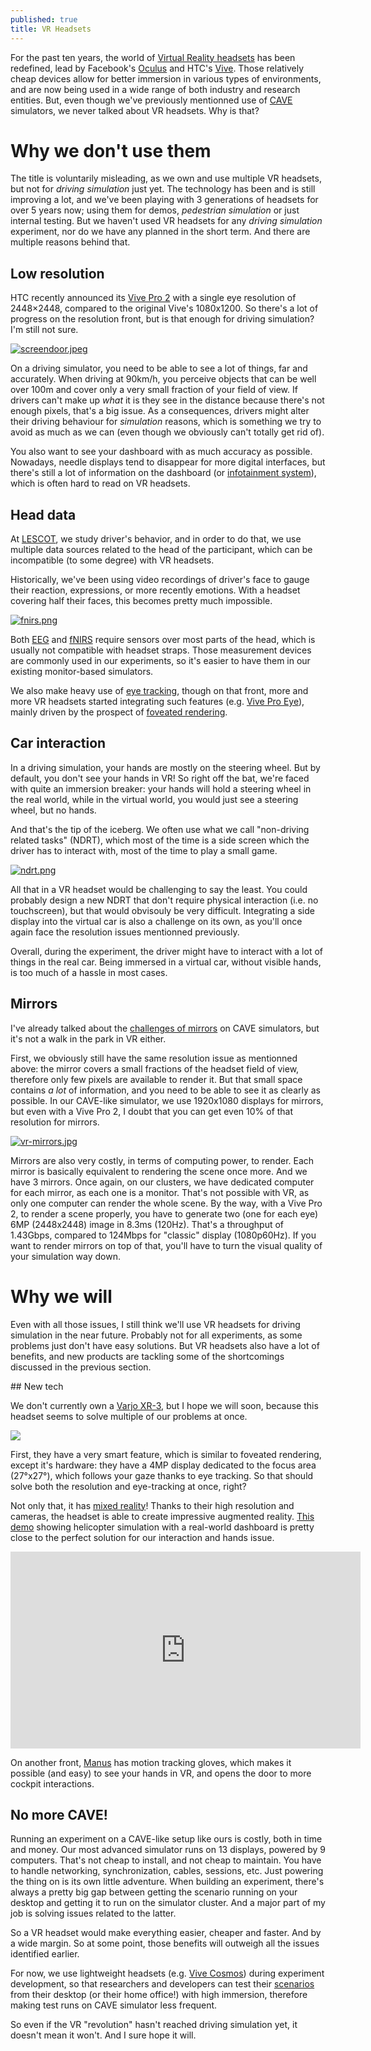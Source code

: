 ```yaml
---
published: true
title: VR Headsets
---
```

For the past ten years, the world of [Virtual Reality headsets](https://en.wikipedia.org/wiki/Virtual_reality_headset) has been redefined, lead by Facebook's [Oculus](https://www.oculus.com/) and HTC's [Vive](https://www.vive.com/). Those relatively cheap devices allow for better immersion in various types of environments, and are now being used in a wide range of both industry and research entities. But, even though we've previously mentionned use of [CAVE](/nDisplay) simulators, we never talked about VR headsets. Why is that?

# Why we don't use them

The title is voluntarily misleading, as we own and use multiple VR headsets, but not for *driving simulation* just yet. The technology has been and is still improving a lot, and we've been playing with 3 generations of headsets for over 5 years now; using them for demos, *pedestrian simulation* or just internal testing. But we haven't used VR headsets for any *driving simulation* experiment, nor do we have any planned in the short term. And there are multiple reasons behind that.

## Low resolution

HTC recently announced its [Vive Pro 2](https://www.roadtovr.com/htc-vive-pro-2-specs-price-release-date-announcement/) with a single eye resolution of 2448×2448, compared to the original Vive's 1080x1200. So there's a lot of progress on the resolution front, but is that enough for driving simulation? I'm still not sure.

[![screendoor.jpeg]({{site.baseurl}}/images/screendoor.jpeg)][0]

On a driving simulator, you need to be able to see a lot of things, far and accurately. When driving at 90km/h, you perceive objects that can be well over 100m and cover only a very small fraction of your field of view. If drivers can't make up *what* it is they see in the distance because there's not enough pixels, that's a big issue. As a consequences, drivers might alter their driving behaviour for *simulation* reasons, which is something we try to avoid as much as we can (even though we obviously can't totally get rid of).

You also want to see your dashboard with as much accuracy as possible. Nowadays, needle displays tend to disappear for more digital interfaces, but there's still a lot of information on the dashboard (or [infotainment system](https://en.wikipedia.org/wiki/In-car_entertainment)), which is often hard to read on VR headsets.

## Head data

At [LESCOT](https://lescot.univ-gustave-eiffel.fr/), we study driver's behavior, and in order to do that, we use multiple data sources related to the head of the participant, which can be incompatible (to some degree) with VR headsets.

Historically, we've been using video recordings of driver's face to gauge their reaction, expressions, or more recently emotions. With a headset covering half their faces, this becomes pretty much impossible.

[![fnirs.png]({{site.baseurl}}/images/fnirs.png)][1]

Both [EEG](https://en.wikipedia.org/wiki/Electroencephalography) and [fNIRS](https://en.wikipedia.org/wiki/Functional_near-infrared_spectroscopy) require sensors over most parts of the head, which is usually not compatible with headset straps. Those measurement devices are commonly used in our experiments, so it's easier to have them in our existing monitor-based simulators.

We also make heavy use of [eye tracking](https://en.wikipedia.org/wiki/Eye_tracking), though on that front, more and more VR headsets started integrating such features (e.g. [Vive Pro Eye](https://www.vive.com/eu/product/vive-pro-eye/overview/)), mainly driven by the prospect of [foveated rendering](https://en.wikipedia.org/wiki/Foveated_rendering).

## Car interaction

In a driving simulation, your hands are mostly on the steering wheel. But by default, you don't see your hands in VR! So right off the bat, we're faced with quite an immersion breaker: your hands will hold a steering wheel in the real world, while in the virtual world, you would just see a steering wheel, but no hands.

And that's the tip of the iceberg. We often use what we call "non-driving related tasks" (NDRT), which most of the time is a side screen which the driver has to interact with, most of the time to play a small game.

[![ndrt.png]({{site.baseurl}}/images/ndrt.png)][2]

All that in a VR headset would be challenging to say the least. You could probably design a new NDRT that don't require physical interaction (i.e. no touchscreen), but that would obvisouly be very difficult. Integrating a side display into the virtual car is also a challenge on its own, as you'll once again face the resolution issues mentionned previously.

Overall, during the experiment, the driver might have to interact with a lot of things in the real car. Being immersed in a virtual car, without visible hands, is too much of a hassle in most cases.

## Mirrors

I've already talked about the [challenges of mirrors](ndisplay/#mirrors) on CAVE simulators, but it's not a walk in the park in VR either.

First, we obviously still have the same resolution issue as mentionned above: the mirror covers a small fractions of the headset field of view, therefore only few pixels are available to render it. But that small space contains *a lot* of information, and you need to be able to see it as clearly as possible. In our CAVE-like simulator, we use 1920x1080 displays for mirrors, but even with a Vive Pro 2, I doubt that you can get even 10% of that resolution for mirrors.

[![vr-mirrors.jpg]({{site.baseurl}}/images/vr-mirrors.jpg)][3]

Mirrors are also very costly, in terms of computing power, to render. Each mirror is basically equivalent to rendering the scene once more. And we have 3 mirrors. Once again, on our clusters, we have dedicated computer for each mirror, as each one is a monitor. That's not possible with VR, as only one computer can render the whole scene. By the way, with a Vive Pro 2, to render a scene properly, you have to generate two (one for each eye) 6MP (2448x2448) image in 8.3ms (120Hz). That's a throughput of 1.43Gbps, compared to 124Mbps for "classic" display (1080p60Hz). If you want to render mirrors on top of that, you'll have to turn the visual quality of your simulation way down.

# Why we will

Even with all those issues, I still think we'll use VR headsets for driving simulation in the near future. Probably not for all experiments, as some problems just don't have easy solutions. But VR headsets also have a lot of benefits, and new products are tackling some of the shortcomings discussed in the previous section.

## New tech

We don't currently own a [Varjo XR-3](https://varjo.com/products/xr-3/), but I hope we will soon, because this headset seems to solve multiple of our problems at once.

![](https://thumbs.gfycat.com/DistortedSkeletalAdouri-size_restricted.gif)

First, they have a very smart feature, which is similar to foveated rendering, except it's hardware: they have a 4MP display dedicated to the focus area (27°x27°), which follows your gaze thanks to eye tracking. So that should solve both the resolution and eye-tracking at once, right?

Not only that, it has [mixed reality](https://en.wikipedia.org/wiki/Mixed_reality)! Thanks to their high resolution and cameras, the headset is able to create impressive augmented reality. [This demo](https://www.youtube.com/watch?v=NGAb9WX4AMY&t=2404s) showing helicopter simulation with a real-world dashboard is pretty close to the perfect solution for our interaction and hands issue.

<iframe width="560" height="315" src="https://www.youtube.com/embed/tCv0hJGBo_I" title="YouTube video player" frameborder="0" allow="accelerometer; autoplay; clipboard-write; encrypted-media; gyroscope; picture-in-picture" allowfullscreen></iframe>

On another front, [Manus](https://www.manus-vr.com/mocap-gloves) has motion tracking gloves, which makes it possible (and easy) to see your hands in VR, and opens the door to more cockpit interactions.

## No more CAVE!

Running an experiment on a CAVE-like setup like ours is costly, both in time and money. Our most advanced simulator runs on 13 displays, powered by 9 computers. That's not cheap to install, and not cheap to maintain. You have to handle networking, synchronization, cables, sessions, etc. Just powering the thing on is its own little adventure. When building an experiment, there's always a pretty big gap between getting the scenario running on your desktop and getting it to run on the simulator cluster. And a major part of my job is solving issues related to the latter.

So a VR headset would make everything easier, cheaper and faster. And by a wide margin. So  at some point, those benefits will outweigh all the issues identified earlier.

For now, we use lightweight headsets (e.g. [Vive Cosmos](https://www.vive.com/eu/product/vive-cosmos/features/)) during experiment development, so that researchers and developers can test their [scenarios](scenarios/) from their desktop (or their home office!) with high immersion, therefore making test runs on CAVE simulator less frequent.

So even if the VR "revolution" hasn't reached driving simulation yet, it doesn't mean it won't. And I sure hope it will.

[0]: https://www.reddit.com/r/oculus/comments/40x9f9/has_anyone_managed_to_get_a_photo_from_cv1_screen/
[1]: https://lescot.univ-gustave-eiffel.fr/
[2]: https://www.researchgate.net/figure/Definition-of-areas-of-interest-AOIs-Driving-scene-incorporates-windshield-side_fig7_313502460
[3]: https://www.roadtovr.com/project-cars-2-vr-review-oculus-rift-htc-vive/
